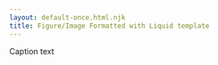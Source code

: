 ```yaml
---
layout: default-once.html.njk
title: Figure/Image Formatted with Liquid template
---
```


<fig-img href="/simple-fig-img.jpg"></fig-img>

<fig-img id="with-caption" href="/fig-img-caption.jpg">
Caption text
</fig-img>

<fig-img id="with-class" class="added-class" href="/fig-img-class.jpg"></fig-img>

<fig-img id="width" width="200px;" href="/fig-img-width.jpg"></fig-img>

<fig-img id="style" style="border: 200 solid black;" href="/fig-img-style.jpg"></fig-img>

<fig-img id="dest" dest="http://dest.url" href="/fig-img-dest.jpg"></fig-img>
